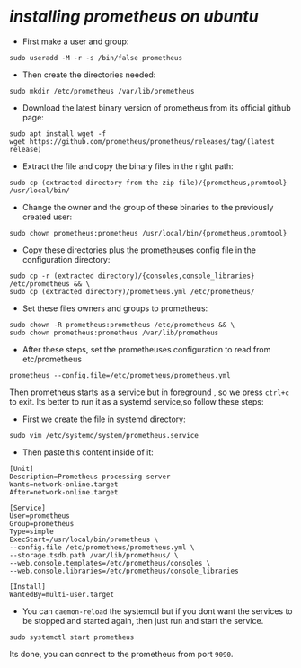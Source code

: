 # *installing prometheus on ubuntu*
* First make a user and group:
```
sudo useradd -M -r -s /bin/false prometheus
```
* Then create the directories needed:
```
sudo mkdir /etc/prometheus /var/lib/prometheus
```
* Download the latest binary version of prometheus from its official github page:
```
sudo apt install wget -f
wget https://github.com/prometheus/prometheus/releases/tag/(latest release) 
```
* Extract the file and copy the binary files in the right path:
```
sudo cp (extracted directory from the zip file)/{prometheus,promtool} /usr/local/bin/
```
* Change the owner and the group of these binaries to the previously created user:
```
sudo chown prometheus:prometheus /usr/local/bin/{prometheus,promtool}
```
* Copy these directories plus the prometheuses config file in the configuration directory:
```
sudo cp -r (extracted directory)/{consoles,console_libraries} /etc/prometheus && \
sudo cp (extracted directory)/prometheus.yml /etc/prometheus/
```
* Set these files owners and groups to prometheus:
```
sudo chown -R prometheus:prometheus /etc/prometheus && \
sudo chown prometheus:prometheus /var/lib/prometheus
```
* After these steps, set the prometheuses configuration to read from etc/prometheus
```
prometheus --config.file=/etc/prometheus/prometheus.yml
```
Then prometheus starts as a service but in foreground , so we press `ctrl+c` to exit.
Its better to run it as a systemd service,so follow these steps:
* First we create the file in systemd directory:
```
sudo vim /etc/systemd/system/prometheus.service
```
* Then paste this content inside of it:
```
[Unit]
Description=Prometheus processing server
Wants=network-online.target
After=network-online.target

[Service]
User=prometheus
Group=prometheus
Type=simple
ExecStart=/usr/local/bin/prometheus \
--config.file /etc/prometheus/prometheus.yml \
--storage.tsdb.path /var/lib/prometheus/ \
--web.console.templates=/etc/prometheus/consoles \
--web.console.libraries=/etc/prometheus/console_libraries

[Install]
WantedBy=multi-user.target
```
* You can `daemon-reload` the systemctl but if you dont want the services to be stopped and started again,
then just run and start the service.
```
sudo systemctl start prometheus
```
Its done, you can connect to the prometheus from port `9090`.
